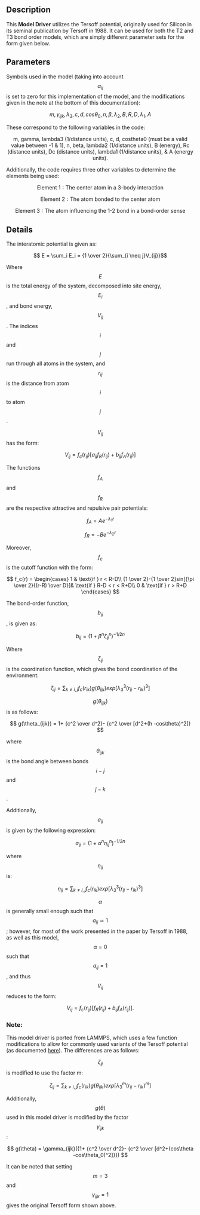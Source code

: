 ## Description
This **Model Driver** utilizes the Tersoff potential, originally used for Silicon in its seminal publication by Tersoff in 1988. It can be used for both the T2 and T3 bond order models, which are simply different parameter sets for the form given below.

## Parameters
Symbols used in the model (taking into account $$\alpha_{ij}$$ is set to zero for this implementation of the model, and the modifications given in the note at the bottom of this documentation):

$$ m, \gamma_{ijk}, \lambda_3, c, d, cos\theta_0, n, \beta, \lambda_2, B, R, D, \lambda_1, A$$

These correspond to the following variables in the code:

$$ \text{m, gamma, lambda3 (1/distance units), c, d, costheta0 (must be a valid value between -1 & 1), n,  beta, lambda2 (1/distance units), B (energy), Rc (distance units), Dc (distance units), lambda1 (1/distance units), & A (energy units).} $$

Additionally, the code requires three other variables to determine the elements being used:

$$ \text{Element 1}: \text{The center atom in a 3-body interaction} $$

$$ \text{Element 2}: \text{The atom bonded to the center atom} $$

$$ \text{Element 3}: \text{The atom influencing the 1-2 bond in a bond-order sense} $$

## Details
The interatomic potential is given as:

$$ E = \sum_i E_i =  {1 \over 2}{\sum_{i \neq j}V_{ij}}$$

Where $$E$$ is the total energy of the system, decomposed into site energy, $$E_i$$, and bond energy, $$V_{ij}$$. The indices $$i$$ and $$j$$ run through all atoms in the system, and $$r_{ij}$$ is the distance from atom $$i$$ to atom $$j$$.

$$V_{ij}$$ has the form:

$$ V_{ij} =  f_c(r_{ij})[a_{ij}f_R(r_{ij})+b_{ij}f_A(r_{ij})] $$

The functions $$f_A$$ and $$f_R$$ are the respective attractive and repulsive pair potentials:

$$ f_A = Ae^{-\lambda_1r} $$

$$ f_R = -Be^{-\lambda_2r} $$

Moreover, $$f_c$$ is the cutoff function with the form:

$$ f_c(r) = \begin{cases}
      1 &  \text{if  } r < R-D\\
      {1 \over 2}-{1 \over 2}sin[{\pi \over 2}{(r-R) \over D}]& \text{if  } R-D < r < R+D\\
      0 & \text{if  } r > R+D
    \end{cases} $$

The bond-order function, $$b_{ij}$$, is given as:

$$b_{ij} = (1+\beta^n\zeta^n_{ij})^{-1 / 2n} $$

Where $$\zeta_{ij}$$ is the coordination function, which gives the bond coordination of the environment:

$$ \zeta_{ij} = \sum_{k \neq i,j}f_c(r_{ik})g(\theta_{ijk})exp[\lambda_3^3(r_{ij}-r_{ik})^3] $$

$$g(\theta_{ijk})$$ is as follows:

$$ g(\theta_{ijk}) =  1+ {c^2 \over d^2}- {c^2 \over [d^2+(h -cos\theta)^2]} $$

where $$\theta_{ijk}$$ is the bond angle between bonds $$i-j$$ and $$j-k$$.


Additionally, $$ a_{ij} $$ is given by the following expression:

$$ a_{ij} = (1+\alpha^n\eta^n_{ij})^{-1/2n} $$

where $$\eta_{ij}$$ is:

$$ \eta_{ij} = \sum_{k \neq i,j} f_c(r_{ik})exp[\lambda_3^3(r_{ij}-r_{ik})^3] $$


$$\alpha$$ is generally small enough such that $$a_{ij} \simeq 1$$; however, for most of the work presented in the paper by Tersoff in 1988, as well as this model, $$\alpha=0$$ such that $$a_{ij}=1$$, and thus $$V_{ij}$$ reduces to the form:

$$ V_{ij} =  f_c(r_{ij})[f_R(r_{ij})+b_{ij}f_A(r_{ij})]. $$

### **Note:** 
This model driver is ported from LAMMPS, which uses a few function modifications to allow for commonly used variants of the Tersoff potential (as documented [here](http://lammps.sandia.gov/doc/pair_tersoff.html)). The differences are as follows:

$$\zeta_{ij}$$ is modified to use the factor m:

$$ \zeta_{ij} = \sum_{k \neq i,j}f_c(r_{ik})g(\theta_{ijk})exp[\lambda_3^m(r_{ij}-r_{ik})^m] $$

Additionally, $$g(\theta)$$ used in this model driver is modified by the factor $$\gamma_{ijk}$$:

$$ g(\theta) = \gamma_{ijk}({1+ {c^2 \over d^2}- {c^2 \over [d^2+(cos\theta -cos\theta_0)^2]}}) $$

It can be noted that setting $$m = 3$$ and $$\gamma_{ijk} = 1$$ gives the original Tersoff form shown above.
